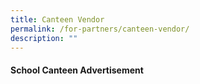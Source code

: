 ```yaml
---
title: Canteen Vendor
permalink: /for-partners/canteen-vendor/
description: ""
---
```

      
#### School Canteen Advertisement
     
